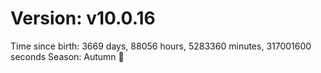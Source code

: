 # Version: v10.0.16
Time since birth: 3669 days, 88056 hours, 5283360 minutes, 317001600 seconds
Season: Autumn 🍁

